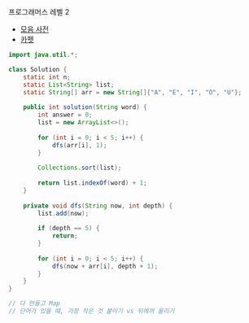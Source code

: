 프로그래머스 레벨 2 

- [모음 사전](https://school.programmers.co.kr/learn/courses/30/lessons/84512)
- [카펫](https://school.programmers.co.kr/tryouts/71866/challenges)

```java
import java.util.*;

class Solution {
    static int n;
    static List<String> list;
    static String[] arr = new String[]{"A", "E", "I", "O", "U"};
    
    public int solution(String word) {
        int answer = 0;
        list = new ArrayList<>();
        
        for (int i = 0; i < 5; i++) {
            dfs(arr[i], 1);
        }        
        
        Collections.sort(list);
        
        return list.indexOf(word) + 1;
    }
    
    private void dfs(String now, int depth) {
        list.add(now);
        
        if (depth == 5) {
            return;
        }
        
        for (int i = 0; i < 5; i++) {
            dfs(now + arr[i], depth + 1);
        }        
    }
}

// 다 만들고 Map
// 단어가 있을 때, 가장 작은 것 붙이기 vs 뒤에꺼 올리기
```
